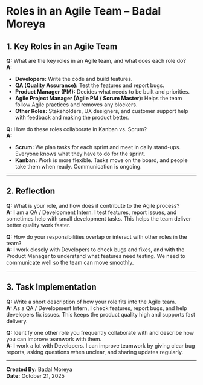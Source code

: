 # Roles in an Agile Team – Badal Moreya

## 1. Key Roles in an Agile Team

**Q:** What are the key roles in an Agile team, and what does each role do?  
**A:**  
- **Developers:** Write the code and build features.  
- **QA (Quality Assurance):** Test the features and report bugs.  
- **Product Manager (PM):** Decides what needs to be built and priorities.  
- **Agile Project Manager (Agile PM / Scrum Master):** Helps the team follow Agile practices and removes any blockers.  
- **Other Roles:** Stakeholders, UX designers, and customer support help with feedback and making the product better.

**Q:** How do these roles collaborate in Kanban vs. Scrum?  
**A:**  
- **Scrum:** We plan tasks for each sprint and meet in daily stand-ups. Everyone knows what they have to do for the sprint.  
- **Kanban:** Work is more flexible. Tasks move on the board, and people take them when ready. Communication is ongoing.

---

## 2. Reflection

**Q:** What is your role, and how does it contribute to the Agile process?  
**A:** I am a QA / Development Intern. I test features, report issues, and sometimes help with small development tasks. This helps the team deliver better quality work faster.

**Q:** How do your responsibilities overlap or interact with other roles in the team?  
**A:** I work closely with Developers to check bugs and fixes, and with the Product Manager to understand what features need testing. We need to communicate well so the team can move smoothly.

---

## 3. Task Implementation

**Q:** Write a short description of how your role fits into the Agile team.  
**A:** As a QA / Development Intern, I check features, report bugs, and help developers fix issues. This keeps the product quality high and supports fast delivery.

**Q:** Identify one other role you frequently collaborate with and describe how you can improve teamwork with them.  
**A:** I work a lot with Developers. I can improve teamwork by giving clear bug reports, asking questions when unclear, and sharing updates regularly.

---

**Created By:** Badal Moreya  
**Date:** October 21, 2025
